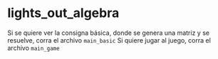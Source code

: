 # lights_out_algebra

Si se quiere ver la consigna básica, donde se genera una matriz y se resuelve, corra el archivo `main_basic`
Si quiere jugar al juego, corra el archivo `main_game`
